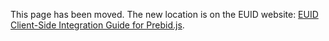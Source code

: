 This page has been moved. The new location is on the EUID website: [EUID Client-Side Integration Guide for Prebid.js](https://euid.eu/docs/guides/integration-prebid-client-side).

